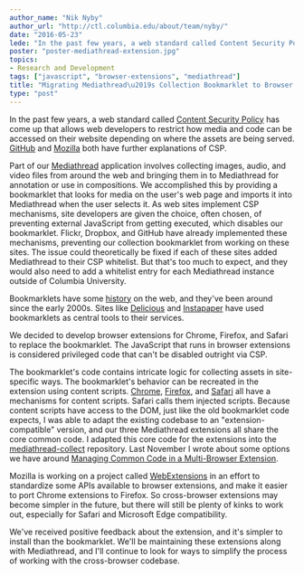 ```yaml
---
author_name: "Nik Nyby"
author_url: "http://ctl.columbia.edu/about/team/nyby/"
date: "2016-05-23"
lede: "In the past few years, a web standard called Content Security Policy has come up that allows web developers to restrict how media and code can be accessed on their website depending on where the assets are being served. GitHub and Mozilla both have further explanations of CSP."
poster: "poster-mediathread-extension.jpg"
topics: 
- Research and Development
tags: ["javascript", "browser-extensions", "mediathread"]
title: "Migrating Mediathread\u2019s Collection Bookmarklet to Browser Extensions"
type: "post"
---
```


In the past few years, a web standard called
[Content Security Policy](https://en.wikipedia.org/wiki/Content_Security_Policy)
has come up that allows web developers to restrict how media and code
can be accessed on their website depending on where the assets are
being served.
[GitHub](https://github.com/blog/1477-content-security-policy) and
[Mozilla](https://bugzilla.mozilla.org/show_bug.cgi?id=866522) both
have further explanations of CSP.

Part of our [Mediathread](http://mediathread.info/) application
involves collecting images, audio, and video files from around the web
and bringing them in to Mediathread for annotation or use in
compositions. We accomplished this by providing a bookmarklet that
looks for media on the user's web page and imports it into Mediathread
when the user selects it. As web sites implement CSP mechanisms, site
developers are given the choice, often chosen, of preventing external
JavaScript from getting executed, which disables our
bookmarklet. Flickr, Dropbox, and GitHub have already implemented
these mechanisms, preventing our collection bookmarklet from working
on these sites. The issue could theoretically be fixed if each of
these sites added Mediathread to their CSP whitelist. But that's too
much to expect, and they would also need to add a whitelist entry for
each Mediathread instance outside of Columbia University.

Bookmarklets have some [history](https://en.wikipedia.org/wiki/Bookmarklet#History)
on the web, and they've been around since the early 2000s. Sites like
[Delicious](http://del.icio.us/) and
[Instapaper](https://www.instapaper.com/) have used bookmarklets
as central tools to their services.

We decided to develop browser extensions for Chrome, Firefox, and
Safari to replace the bookmarklet. The JavaScript that runs in browser
extensions is considered privileged code that can't be disabled
outright via CSP.

The bookmarklet's code contains intricate logic for collecting
assets in site-specific ways. The bookmarklet's behavior can be
recreated in the extension using content
scripts. [Chrome](https://developer.chrome.com/extensions/content_scripts),
[Firefox](https://developer.mozilla.org/en-US/Add-ons/SDK/Guides/Content_Scripts),
and
[Safari](https://developer.apple.com/library/safari/documentation/Tools/Conceptual/SafariExtensionGuide/InjectingScripts/InjectingScripts.html)
all have a mechanisms for content scripts. Safari calls them injected
scripts. Because content scripts have access to the DOM, just like the
old bookmarklet code expects, I was able to adapt the existing
codebase to an "extension-compatible" version, and our three Mediathread
extensions all share the core common code. I adapted this core code
for the extensions into the
[mediathread-collect](https://github.com/ccnmtl/mediathread-collect)
repository. Last November I wrote about some options we have around
[Managing Common Code in a Multi-Browser Extension](http://www.columbia.edu/~njn2118/journal/2015/11/13.html).

Mozilla is working on a project called
[WebExtensions](https://developer.mozilla.org/en-US/Add-ons/WebExtensions)
in an effort to standardize some APIs available to browser extensions,
and make it easier to port Chrome extensions to Firefox. So
cross-browser extensions may become simpler in the future, but there
will still be plenty of kinks to work out, especially for Safari and
Microsoft Edge compatibility.

We've received positive feedback about the extension, and it's simpler
to install than the bookmarklet. We'll be maintaining these extensions
along with Mediathread, and I'll continue to look for ways to simplify
the process of working with the cross-browser codebase.

